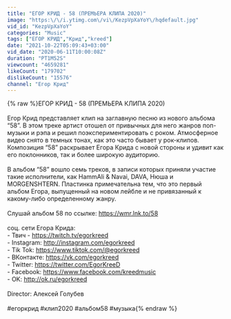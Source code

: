 ```yaml
---
title: "ЕГОР КРИД - 58 (ПРЕМЬЕРА КЛИПА 2020)"
image: "https:\/\/i.ytimg.com\/vi\/KezpVpXaYoY\/hqdefault.jpg"
vid_id: "KezpVpXaYoY"
categories: "Music"
tags: ["ЕГОР КРИД","Крид","kreed"]
date: "2021-10-22T05:09:43+03:00"
vid_date: "2020-06-11T10:00:08Z"
duration: "PT1M52S"
viewcount: "4659281"
likeCount: "179702"
dislikeCount: "15576"
channel: "Егор Крид"
---
```

{% raw %}ЕГОР КРИД - 58 (ПРЕМЬЕРА КЛИПА 2020)<br /><br />Егор Крид представляет клип на заглавную песню из нового альбома “58”. В этом треке артист отошел от привычных для него жанров поп-музыки и рэпа и решил поэкспериментировать с роком. Атмосферное видео снято в темных тонах, как это часто бывает у рок-клипов. Композиция “58” раскрывает Егора Крида с новой стороны и удивит как его поклонников, так и более широкую аудиторию. <br /> <br />В альбом “58” вошло семь треков, в записи которых приняли участие такие исполнители, как HammAli &amp; Navai, DAVA, Нюша и MORGENSHTERN. Пластинка примечательна тем, что это первый альбом Егора, выпущенный на новом лейбле и не привязанный к какому-либо определенному жанру.<br /><br />Слушай альбом 58 по ссылке: <a rel="nofollow" target="blank" href="https://wmr.lnk.to/58">https://wmr.lnk.to/58</a><br /><br />соц. сети Егора Крида:<br />- Твич - <a rel="nofollow" target="blank" href="https://twitch.tv/egorkreed">https://twitch.tv/egorkreed</a><br />- Instagram: <a rel="nofollow" target="blank" href="http://instagram.com/egorkreed">http://instagram.com/egorkreed</a><br />- Tik Tok: <a rel="nofollow" target="blank" href="https://www.tiktok.com/@egorkreed">https://www.tiktok.com/@egorkreed</a><br />- ВКонтакте: <a rel="nofollow" target="blank" href="https://vk.com/egorkreed">https://vk.com/egorkreed</a><br />- Twitter: <a rel="nofollow" target="blank" href="https://twitter.com/EgorKreeD">https://twitter.com/EgorKreeD</a><br />- Facebook: <a rel="nofollow" target="blank" href="https://www.facebook.com/kreedmusic">https://www.facebook.com/kreedmusic</a><br />- OK: <a rel="nofollow" target="blank" href="http://ok.ru/egorkreed">http://ok.ru/egorkreed</a><br /><br />Director: Алексей Голубев<br /><br />#егоркрид #клип2020 #альбом58 #музыка{% endraw %}
